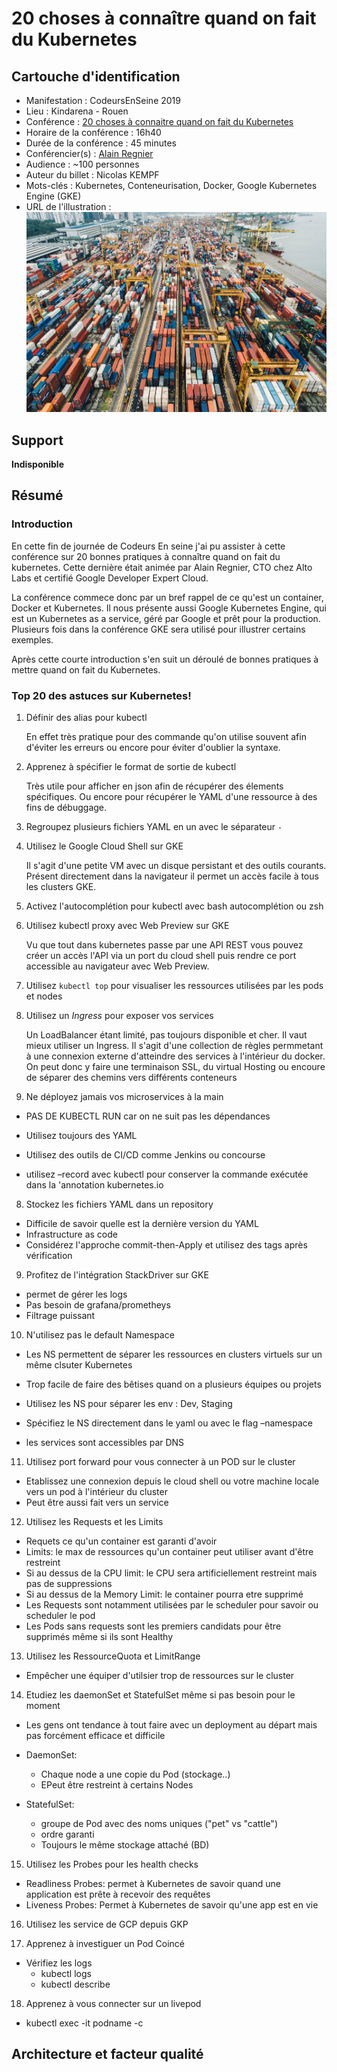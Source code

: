 # 20 choses à connaître quand on fait du Kubernetes

## Cartouche d'identification

 - Manifestation : CodeursEnSeine 2019
 - Lieu : Kindarena - Rouen
 - Conférence : [20 choses à connaitre quand on fait du Kubernetes](https://www.codeursenseine.com/2019/programme)
 - Horaire de la conférence : 16h40
 - Durée de la conférence : 45 minutes
 - Conférencier(s) : [Alain Regnier](https://fr.linkedin.com/in/alainregnier)
 - Audience : ~100 personnes
 - Auteur du billet : Nicolas KEMPF
 - Mots-clés : Kubernetes, Conteneurisation, Docker, Google Kubernetes Engine (GKE)
 - URL de l'illustration : ![Photo by chuttersnap on Unsplash](chuttersnap-fN603qcEA7g-unsplash.jpg)


## Support

**Indisponible**

## Résumé

### Introduction

En cette fin de journée de Codeurs En seine j'ai pu assister à cette conférence sur 20 bonnes pratiques à connaître quand on fait du kubernetes. Cette dernière était animée par Alain Regnier, CTO chez Alto Labs et certifié Google Developer Expert Cloud. 

La conférence commece donc par un bref rappel de ce qu'est un container, Docker et Kubernetes. Il nous présente aussi Google Kubernetes Engine, qui est un Kubernetes as a service, géré par Google et prêt pour la production. Plusieurs fois dans la conférence GKE sera utilisé pour illustrer certains exemples.

Après cette courte introduction s'en suit un déroulé de bonnes pratiques à mettre quand on fait du Kubernetes. 

### Top 20 des astuces sur Kubernetes! ###

1. Définir des alias pour kubectl

	En effet très pratique pour des commande qu'on utilise souvent afin d'éviter les erreurs ou encore pour éviter d'oublier la syntaxe.

2. Apprenez à spécifier le format de sortie de kubectl

	Très utile pour afficher en json afin de récupérer des élements spécifiques. Ou encore pour récupérer le YAML d'une ressource à des fins de débuggage. 

3. Regroupez plusieurs fichiers YAML en un avec le séparateur `-`

4. Utilisez le Google Cloud Shell sur GKE
	
	Il s'agit d'une petite VM avec un disque persistant et des outils courants. Présent directement dans la navigateur il permet un accès facile à tous les clusters GKE. 

5. Activez l'autocomplétion pour kubectl avec bash autocomplétion ou zsh

6. Utilisez kubectl proxy avec Web Preview sur GKE 
   
   Vu que tout dans kubernetes passe par une API REST vous pouvez créer un accès l'API via un port du cloud shell puis rendre ce port accessible au navigateur avec Web Preview.

7. Utilisez `kubectl top` pour visualiser les ressources utilisées par les pods et nodes 

6. Utilisez un *Ingress* pour exposer vos services 
   
   Un LoadBalancer étant limité, pas toujours disponible et cher. Il vaut mieux utiliser un Ingress. Il s'agit d'une collection de règles permmetant à une connexion externe d'atteindre des services à l'intérieur du docker. On peut donc y faire une terminaison SSL, du virtual Hosting ou encoure de séparer des chemins vers différents conteneurs

7. Ne déployez jamais vos microservices à la main

  - PAS DE KUBECTL RUN car on ne suit pas les dépendances

  - Utilisez toujours des YAML

  - Utilisez des outils de CI/CD comme Jenkins ou concourse

  - utilisez –record avec kubectl pour conserver la commande exécutée
    dans la 'annotation kubernetes.io

8. Stockez les fichiers YAML dans un repository 

  - Difficile de savoir quelle est la dernière version du YAML
  - Infrastructure as code
  - Considérez l'approche commit-then-Apply et utilisez des tags après
    vérification

9. Profitez de l'intégration StackDriver sur GKE 

  - permet de gérer les logs
  - Pas besoin de grafana/prometheys
  - Filtrage puissant

10. N'utilisez pas le default Namespace 

  - Les NS permettent de séparer les ressources en clusters virtuels sur
    un même clsuter Kubernetes

  - Trop facile de faire des bêtises quand on a plusieurs équipes ou
    projets

  - Utilisez les NS pour séparer les env : Dev, Staging

  - Spécifiez le NS directement dans le yaml ou avec le flag –namespace

  - les services sont accessibles par DNS

11. Utilisez port forward pour vous connecter à un POD sur le cluster

  - Etablissez une connexion depuis le cloud shell ou votre machine
    locale vers un pod à l'intérieur du cluster
  - Peut être aussi fait vers un service

12. Utilisez les Requests et les Limits 

  - Requets ce qu'un container est garanti d'avoir
  - Limits: le max de ressources qu'un container peut utiliser avant
    d'être restreint
  - Si au dessus de la CPU limit: le CPU sera artificiellement restreint
    mais pas de suppressions
  - Si au dessus de la Memory Limit: le container pourra etre supprimé
  - Les Requests sont notamment utilisées par le scheduler pour savoir
    ou scheduler le pod
  - Les Pods sans requests sont les premiers candidats pour être
    supprimés même si ils sont Healthy

13. Utilisez les RessourceQuota et LimitRange

  - Empêcher une équiper d'utilsier trop de ressources sur le cluster

14. Etudiez les daemonSet et StatefulSet même si pas besoin pour le moment

  - Les gens ont tendance à tout faire avec un deployment au départ mais
    pas forcément efficace et difficile

  - DaemonSet:
    
      - Chaque node a une copie du Pod (stockage..)
      - EPeut être restreint à certains Nodes

  - StatefulSet:
    
      - groupe de Pod avec des noms uniques ("pet" vs "cattle")
      - ordre garanti
      - Toujours le même stockage attaché (BD)

15. Utilisez les Probes pour les health checks 

  - Readliness Probes: permet à Kubernetes de savoir quand une
    application est prête à recevoir des requêtes
  - Liveness Probes: Permet à Kubernetes de savoir qu'une app est en vie

16. Utilisez les service de GCP depuis GKP

17. Apprenez à investiguer un Pod Coincé 

  - Vérifiez les logs
      - kubectl logs
      - kubectl describe

18. Apprenez à vous connecter sur un livepod 

  - kubectl exec -it podname -c





## Architecture et facteur qualité


	
